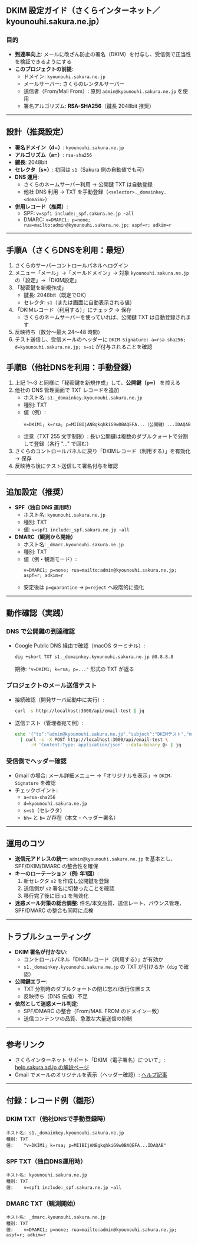 ## DKIM 設定ガイド（さくらインターネット／kyounouhi.sakura.ne.jp）

### 目的
- **到達率向上**: メールに改ざん防止の署名（DKIM）を付与し、受信側で正当性を検証できるようにする
- **このプロジェクトの前提**:
  - ドメイン: `kyounouhi.sakura.ne.jp`
  - メールサーバー: さくらのレンタルサーバー
  - 送信者（From/Mail From）: 原則 `admin@kyounouhi.sakura.ne.jp` を使用
  - 署名アルゴリズム: **RSA-SHA256**（鍵長 2048bit 推奨）

---

## 設計（推奨設定）
- **署名ドメイン（d=）**: `kyounouhi.sakura.ne.jp`
- **アルゴリズム（a=）**: `rsa-sha256`
- **鍵長**: 2048bit
- **セレクタ（s=）**: 初回は `s1`（Sakura 側の自動値でも可）
- **DNS 運用**:
  - さくらのネームサーバー利用 → 公開鍵 TXT は自動登録
  - 他社 DNS 利用 → TXT を手動登録（`<selector>._domainkey.<domain>`）
- **併用レコード（推奨）**:
  - SPF: `v=spf1 include:_spf.sakura.ne.jp ~all`
  - DMARC: `v=DMARC1; p=none; rua=mailto:admin@kyounouhi.sakura.ne.jp; aspf=r; adkim=r`

---

## 手順A（さくらDNSを利用：最短）
1. さくらのサーバーコントロールパネルへログイン
2. メニュー「メール」→「メールドメイン」→ 対象 `kyounouhi.sakura.ne.jp` の「設定」→「DKIM設定」
3. 「秘密鍵を新規作成」
   - 鍵長: 2048bit（既定でOK）
   - セレクタ: `s1`（または画面に自動表示される値）
4. 「DKIMレコード（利用する）」にチェック → 保存
   - さくらのネームサーバーを使っていれば、公開鍵 TXT は自動登録されます
5. 反映待ち（数分〜最大 24〜48 時間）
6. テスト送信し、受信メールのヘッダーに `DKIM-Signature: a=rsa-sha256; d=kyounouhi.sakura.ne.jp; s=s1` が付与されることを確認

## 手順B（他社DNSを利用：手動登録）
1. 上記 1〜3 と同様に「秘密鍵を新規作成」して、**公開鍵（p=）** を控える
2. 他社の DNS 管理画面で TXT レコードを追加
   - ホスト名: `s1._domainkey.kyounouhi.sakura.ne.jp`
   - 種別: TXT
   - 値（例）:
     ```
     v=DKIM1; k=rsa; p=MIIBIjANBgkqhkiG9w0BAQEFA...（公開鍵）...IDAQAB
     ```
   - 注意（TXT 255 文字制限）: 長い公開鍵は複数のダブルクォートで分割して登録（各行 "..." で囲む）
3. さくらのコントロールパネルに戻り「DKIMレコード（利用する）」を有効化 → 保存
4. 反映待ち後にテスト送信して署名付与を確認

---

## 追加設定（推奨）
- **SPF（独自 DNS 運用時）**
  - ホスト名: `kyounouhi.sakura.ne.jp`
  - 種別: TXT
  - 値: `v=spf1 include:_spf.sakura.ne.jp ~all`
- **DMARC（観測から開始）**
  - ホスト名: `_dmarc.kyounouhi.sakura.ne.jp`
  - 種別: TXT
  - 値（例・観測モード）:
    ```
    v=DMARC1; p=none; rua=mailto:admin@kyounouhi.sakura.ne.jp; aspf=r; adkim=r
    ```
  - 安定後は `p=quarantine` → `p=reject` へ段階的に強化

---

## 動作確認（実践）
### DNS で公開鍵の到達確認
- Google Public DNS 経由で確認（macOS ターミナル）:
  ```bash
  dig +short TXT s1._domainkey.kyounouhi.sakura.ne.jp @8.8.8.8
  ```
  期待: `"v=DKIM1; k=rsa; p=..."` 形式の TXT が返る

### プロジェクトのメール送信テスト
- 接続確認（開発サーバ起動中に実行）:
  ```bash
  curl -s http://localhost:3000/api/email-test | jq
  ```
- 送信テスト（管理者宛て例）:
  ```bash
  echo '{"to":"admin@kyounouhi.sakura.ne.jp","subject":"DKIMテスト","message":"これはDKIM確認テストです"}' \
    | curl -s -X POST http://localhost:3000/api/email-test \
        -H 'Content-Type: application/json' --data-binary @- | jq
  ```

### 受信側でヘッダー確認
- Gmail の場合: メール詳細メニュー →「オリジナルを表示」→ `DKIM-Signature` を確認
- チェックポイント:
  - `a=rsa-sha256`
  - `d=kyounouhi.sakura.ne.jp`
  - `s=s1`（セレクタ）
  - `bh=` と `b=` が存在（本文・ヘッダー署名）

---

## 運用のコツ
- **送信元アドレスの統一**: `admin@kyounouhi.sakura.ne.jp` を基本とし、SPF/DKIM/DMARC の整合性を確保
- **キーのローテーション（例: 年1回）**:
  1. 新セレクタ `s2` を作成し公開鍵を登録
  2. 送信側が `s2` 署名に切替ったことを確認
  3. 移行完了後に旧 `s1` を無効化
- **迷惑メール対策の総合調整**: 件名/本文品質、送信レート、バウンス管理、SPF/DMARC の整合も同時に点検

---

## トラブルシューティング
- **DKIM 署名が付かない**:
  - コントロールパネル「DKIMレコード（利用する）」が有効か
  - `s1._domainkey.kyounouhi.sakura.ne.jp` の TXT が引けるか（`dig` で確認）
- **公開鍵エラー**:
  - TXT 分割時のダブルクォートの閉じ忘れ/改行位置ミス
  - 反映待ち（DNS 伝播）不足
- **依然として迷惑メール判定**:
  - SPF/DMARC の整合（From/MAIL FROM のドメイン一致）
  - 送信コンテンツの品質、急激な大量送信の抑制

---

## 参考リンク
- さくらインターネット サポート「DKIM（電子署名）について」: [help.sakura.ad.jp の解説ページ](https://help.sakura.ad.jp/mail/2811/)
- Gmail でメールのオリジナルを表示（ヘッダー確認）: [ヘルプ記事](https://support.google.com/mail/answer/22454)

---

## 付録：レコード例（雛形）
### DKIM TXT（他社DNSで手動登録時）
```
ホスト名: s1._domainkey.kyounouhi.sakura.ne.jp
種別: TXT
値:    "v=DKIM1; k=rsa; p=MIIBIjANBgkqhkiG9w0BAQEFA...IDAQAB"
```

### SPF TXT（独自DNS運用時）
```
ホスト名: kyounouhi.sakura.ne.jp
種別: TXT
値:    v=spf1 include:_spf.sakura.ne.jp ~all
```

### DMARC TXT（観測開始）
```
ホスト名: _dmarc.kyounouhi.sakura.ne.jp
種別: TXT
値:    v=DMARC1; p=none; rua=mailto:admin@kyounouhi.sakura.ne.jp; aspf=r; adkim=r
```


